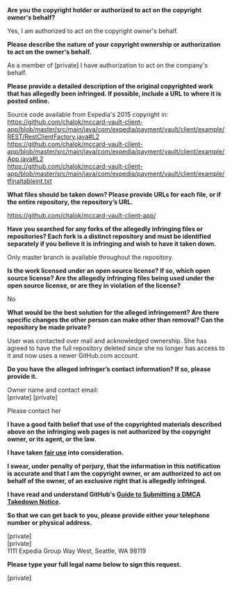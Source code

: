 **Are you the copyright holder or authorized to act on the copyright owner's behalf?**

Yes, I am authorized to act on the copyright owner's behalf.

**Please describe the nature of your copyright ownership or authorization to act on the owner's behalf.**

As a member of [private] I have authorization to act on the company's behalf.

**Please provide a detailed description of the original copyrighted work that has allegedly been infringed. If possible, include a URL to where it is posted online.**

Source code available from Expedia's 2015 copyright in:  
https://github.com/chalok/mccard-vault-client-app/blob/master/src/main/java/com/expedia/payment/vault/client/example/REST/RestClientFactory.java#L2  
https://github.com/chalok/mccard-vault-client-app/blob/master/src/main/java/com/expedia/payment/vault/client/example/App.java#L2  
https://github.com/chalok/mccard-vault-client-app/blob/master/src/main/java/com/expedia/payment/vault/client/example/tfinaltableint.txt  

**What files should be taken down? Please provide URLs for each file, or if the entire repository, the repository’s URL.**

https://github.com/chalok/mccard-vault-client-app/

**Have you searched for any forks of the allegedly infringing files or repositories? Each fork is a distinct repository and must be identified separately if you believe it is infringing and wish to have it taken down.**

Only master branch is available throughout the repository.

**Is the work licensed under an open source license? If so, which open source license? Are the allegedly infringing files being used under the open source license, or are they in violation of the license?**

No

**What would be the best solution for the alleged infringement? Are there specific changes the other person can make other than removal? Can the repository be made private?**

User was contacted over mail and acknowledged ownership. She has agreed to have the full repository deleted since she no longer has access to it and now uses a newer GitHub.com account.

**Do you have the alleged infringer’s contact information? If so, please provide it.**

Owner name and contact email:  
[private] [private]

Please contact her

**I have a good faith belief that use of the copyrighted materials described above on the infringing web pages is not authorized by the copyright owner, or its agent, or the law.**

**I have taken <a href="https://www.lumendatabase.org/topics/22">fair use</a> into consideration.**

**I swear, under penalty of perjury, that the information in this notification is accurate and that I am the copyright owner, or am authorized to act on behalf of the owner, of an exclusive right that is allegedly infringed.**

**I have read and understand GitHub's <a href="https://docs.github.com/articles/guide-to-submitting-a-dmca-takedown-notice/">Guide to Submitting a DMCA Takedown Notice</a>.**

**So that we can get back to you, please provide either your telephone number or physical address.**

[private]  
[private]  
1111 Expedia Group Way West, Seattle, WA 98119

**Please type your full legal name below to sign this request.**

[private]
